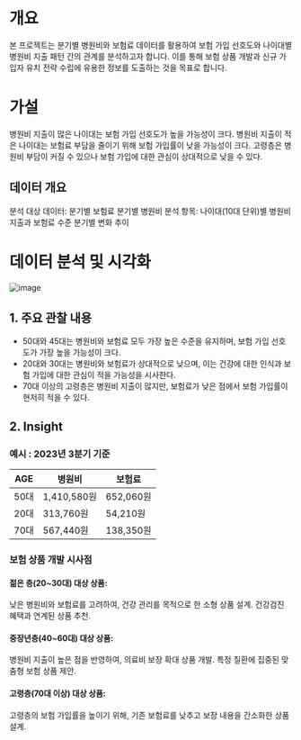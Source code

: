 # 개요
본 프로젝트는 분기별 병원비와 보험료 데이터를 활용하여 보험 가입 선호도와 나이대별 병원비 지출 패턴 간의 관계를 분석하고자 합니다. 이를 통해 보험 상품 개발과 신규 가입자 유치 전략 수립에 유용한 정보를 도출하는 것을 목표로 합니다.

# 가설
병원비 지출이 많은 나이대는 보험 가입 선호도가 높을 가능성이 크다.
병원비 지출이 적은 나이대는 보험료 부담을 줄이기 위해 보험 가입률이 낮을 가능성이 크다.
고령층은 병원비 부담이 커질 수 있으나 보험 가입에 대한 관심이 상대적으로 낮을 수 있다.

## 데이터 개요
분석 대상 데이터:
분기별 보험료
분기별 병원비
분석 항목:
나이대(10대 단위)별 병원비 지출과 보험료 수준
분기별 변화 추이

# 데이터 분석 및 시각화
![image](https://github.com/user-attachments/assets/928e14c2-7009-4b1f-94cc-8b6d9e2b6507)

## 1. 주요 관찰 내용
- 50대와 45대는 병원비와 보험료 모두 가장 높은 수준을 유지하며, 보험 가입 선호도가 가장 높을 가능성이 크다.
- 20대와 30대는 병원비와 보험료가 상대적으로 낮으며, 이는 건강에 대한 인식과 보험 가입에 대한 관심이 적을 가능성을 시사한다.
- 70대 이상의 고령층은 병원비 지출이 많지만, 보험료가 낮은 점에서 보험 가입률이 현저히 적을 수 있다.

## 2. Insight
### 예시 : 2023년 3분기 기준
| AGE | 병원비 | 보험료 |
| -- | -- | -- |
| 50대 |1,410,580원 | 652,060원 |
| 20대 | 313,760원 | 54,210원 |
| 70대 | 567,440원 | 138,350원 |

### 보험 상품 개발 시사점
#### 젊은 층(20~30대) 대상 상품:
낮은 병원비와 보험료를 고려하여, 건강 관리를 목적으로 한 소형 상품 설계.
건강검진 혜택과 연계된 상품 추천.

#### 중장년층(40~60대) 대상 상품:
병원비 지출이 높은 점을 반영하여, 의료비 보장 확대 상품 개발.
특정 질환에 집중된 맞춤형 보험 상품 제안.

#### 고령층(70대 이상) 대상 상품:
고령층의 보험 가입률을 높이기 위해, 기존 보험료를 낮추고 보장 내용을 간소화한 상품 설계.
